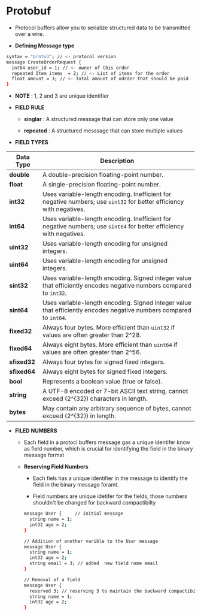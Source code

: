 # Protobuf

  * Protocol buffers allow you to serialize structured data to be transmitted over a wire.

  * **Defining Message type**

  ```bash
  syntax = "proto3"; // <- protocol version
  message CreateOrderRequest {
    int64 user_id = 1; // <- owner of this order
    repeated Item items  = 2; // <- List of items for the order
    float amount = 3; // <- Total amount of odrder that should be paid 
  }
  ```

  * **NOTE** :  1, 2 and 3 are unique identifier

  * **FIELD RULE**

    * **singlar** : A structured message that can store only one value

    * **repeated** : A structured messsage that can store multiple values

  * **FIELD TYPES**

| **Data Type** | **Description** |
|---------------|-----------------|
| **double**    | A double-precision floating-point number. |
| **float**     | A single-precision floating-point number. |
| **int32**     | Uses variable-length encoding. Inefficient for negative numbers; use `sint32` for better efficiency with negatives. |
| **int64**     | Uses variable-length encoding. Inefficient for negative numbers; use `sint64` for better efficiency with negatives. |
| **uint32**    | Uses variable-length encoding for unsigned integers. |
| **uint64**    | Uses variable-length encoding for unsigned integers. |
| **sint32**    | Uses variable-length encoding. Signed integer value that efficiently encodes negative numbers compared to `int32`. |
| **sint64**    | Uses variable-length encoding. Signed integer value that efficiently encodes negative numbers compared to `int64`. |
| **fixed32**   | Always four bytes. More efficient than `uint32` if values are often greater than 2^28. |
| **fixed64**   | Always eight bytes. More efficient than `uint64` if values are often greater than 2^56. |
| **sfixed32**  | Always four bytes for signed fixed integers. |
| **sfixed64**  | Always eight bytes for signed fixed integers. |
| **bool**      | Represents a boolean value (true or false). |
| **string**    | A UTF-8 encoded or 7-bit ASCII text string, cannot exceed \(2^{32}\) characters in length. |
| **bytes**     | May contain any arbitrary sequence of bytes, cannot exceed \(2^{32}\) in length. |

  * **FILED NUMBERS**

    * Each field in a protocl buffers message gas a unique identifer know as field number, which is
      crucial for identifying the field in the binary message format

    * **Reserving Field Numbers**

      * Each fiels has a unique identifier in the message to identify the field in the binary message
        foramt.

      * Field numbers are unique idetifer for the fields, those numbers shouldn't be changed for backward
        compactibilty

      ```bash
      message User {     // initial message
        string name = 1;
        int32 age = 2;
      }

      // Addition of another varible to the User message
      message User {
        string name = 1;
        int32 age = 2;
        string email = 3; // added  new field name email
      }

      // Removal of a field
      message User {
        reserved 3; // reserving 3 to maintain the backward compactibility
        string name = 1;
        int32 age = 2;
      }
      ```        
